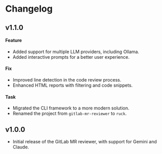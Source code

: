 # Changelog

## v1.1.0

#### Feature
- Added support for multiple LLM providers, including Ollama.
- Added interactive prompts for a better user experience.

#### Fix
- Improved line detection in the code review process.
- Enhanced HTML reports with filtering and code snippets.

#### Task
- Migrated the CLI framework to a more modern solution.
- Renamed the project from `gitlab-mr-reviewer` to `ruck`.

## v1.0.0

- Initial release of the GitLab MR reviewer, with support for Gemini and Claude.